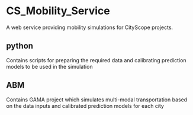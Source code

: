 # CS_Mobility_Service 
A web service providing mobility simulations for CityScope projects.

## python
Contains scripts for preparing the required data and calibrating prediction models to be used in the simulation

## ABM
Contains GAMA project which simulates multi-modal transportation based on the data inputs and calibrated prediction models for each city
